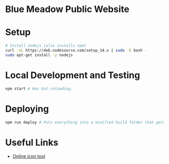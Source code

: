 # Blue Meadow Public Website

# Setup
```bash
# Install nodejs (also installs npm)
curl -sL https://deb.nodesource.com/setup_14.x | sudo -E bash -
sudo apt-get install -y nodejs
```

# Local Development and Testing
```bash
npm start # Has hot-reloading.
```

# Deploying
```bash
npm run deploy # Puts everything into a minified build folder that gets served to gh-pages branch.
```

# Useful Links
- [Online icon tool](https://icoconvert.com/)

